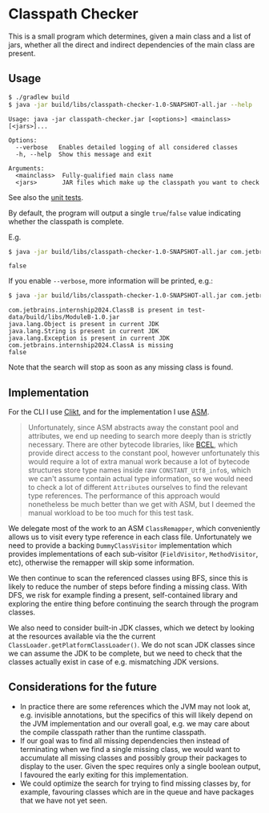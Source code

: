 # Classpath Checker

This is a small program which determines, given a main class and a list of jars, whether all the direct and indirect
dependencies of the main class are present.

## Usage

```bash
$ ./gradlew build
$ java -jar build/libs/classpath-checker-1.0-SNAPSHOT-all.jar --help
```
```
Usage: java -jar classpath-checker.jar [<options>] <mainclass> [<jars>]...

Options:
  --verbose   Enables detailed logging of all considered classes
  -h, --help  Show this message and exit

Arguments:
  <mainclass>  Fully-qualified main class name
  <jars>       JAR files which make up the classpath you want to check
```

See also
the [unit tests](https://github.com/LlamaLad7/JetBrainsProject-ClasspathChecker/blob/main/src/test/kotlin/com/llamalad7/classpathchecker/tests/ClasspathCheckerTests.kt).

By default, the program will output a single `true`/`false` value indicating whether the classpath is complete.

E.g.

```bash
$ java -jar build/libs/classpath-checker-1.0-SNAPSHOT-all.jar com.jetbrains.internship2024.ClassB test-data/build/libs/ModuleB-1.0.jar
```
```
false
```

If you enable `--verbose`, more information will be printed, e.g.:

```bash
$ java -jar build/libs/classpath-checker-1.0-SNAPSHOT-all.jar com.jetbrains.internship2024.ClassB test-data/build/libs/ModuleB-1.0.jar --verbose
```
```
com.jetbrains.internship2024.ClassB is present in test-data/build/libs/ModuleB-1.0.jar
java.lang.Object is present in current JDK
java.lang.String is present in current JDK
java.lang.Exception is present in current JDK
com.jetbrains.internship2024.ClassA is missing
false
```

Note that the search will stop as soon as any missing class is found.

## Implementation

For the CLI I use [Clikt](https://ajalt.github.io/clikt/), and for the implementation I use [ASM](https://asm.ow2.io/).
> Unfortunately, since ASM abstracts away the constant pool and attributes, we end up needing to search more deeply than
> is strictly necessary. There are other bytecode libraries, like [BCEL](https://github.com/apache/commons-bcel), which
> provide direct access to the constant pool, however unfortunately this would require a lot of extra manual work
> because a lot of bytecode structures store type names inside raw `CONSTANT_Utf8_info`s, which we can't assume contain
> actual type information, so we would need to check a lot of different `Attribute`s ourselves to find the relevant type
> references. The performance of this approach would nonetheless be much better than we get with ASM, but I deemed the
> manual workload to be too much for this test
> task.

We delegate most of the work to an ASM `ClassRemapper`, which conveniently allows us to visit every type reference in
each class file. Unfortunately we need to provide a backing `DummyClassVisitor` implementation which provides
implementations of each sub-visitor (`FieldVisitor`, `MethodVisitor`, etc), otherwise the remapper will skip some
information.

We then continue to scan the referenced classes using BFS, since this is likely to reduce the number of steps before
finding a missing class. With DFS, we risk for example finding a present, self-contained library and exploring the 
entire thing before continuing the search through the program classes.

We also need to consider built-in JDK classes, which we detect by looking at the resources available via the the current
`ClassLoader.getPlatformClassLoader()`. We do not scan JDK classes since we can assume the JDK to be complete, but we
need to check that the classes actually exist in case of e.g. mismatching JDK versions.

## Considerations for the future

- In practice there are some references which the JVM may not look at, e.g. invisible annotations, but
  the specifics of this will likely depend on the JVM implementation and our overall goal, e.g. we may care about the
  compile classpath rather than the runtime classpath.
- If our goal was to find all missing dependencies then instead of terminating when we find a single missing class,
  we would want to accumulate all missing classes and possibly group their packages to display to the user. Given the
  spec requires only a single boolean output, I favoured the early exiting for this implementation.
- We could optimize the search for trying to find missing classes by, for example, favouring classes which are in the 
  queue and have packages that we have not yet seen.
